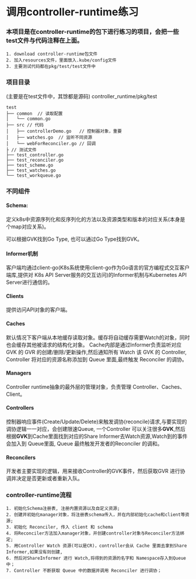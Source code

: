 # 调用controller-runtime练习
### 本项目是在controller-runtime的包下进行练习的项目，会把一些test文件与代码注释在上面。

```
1. download controller-runtime包文件
2. 加入resources文件，里面放入.kube/config文件
3. 主要测试代码都在pkg/test/test文件中
```

### 项目目录
(主要是在test文件中，其馀都是源码)
 controller_runtime/pkg/test
```
test
├── common  // 读取配置
│   └── common.go
├── src // 代码
│   ├── controllerDemo.go   // 控制器对象，重要
│   ├── watches.go  // 监听不同资源 
│   └── webForReconciler.go // 回调
├ // 测试文件
├── test_controller.go  
├── test_reconciler.go
├── test_scheme.go
├── test_watches.go
└── test_workqueue.go

```

### 不同组件

#### Schema: 
定义k8s中资源序列化和反序列化的方法以及资源类型和版本的对应关系(本身是个map对应关系)。

可以根据GVK找到Go Type, 也可以通过Go Type找到GVK。

#### Informer机制
客户端均通过client-go(K8s系统使用client-go作为Go语言的官方编程式交互客户端库,提供对 K8s API Server服务的交互访问)的Informer机制与Kubernetes API Server进行通信的。

#### Clients 
提供访问API对象的客户端。

#### Caches 
默认情况下客户端从本地缓存读取对象。缓存将自动缓存需要Watch的对象，同时也会缓存其他被请求的结构化对象。
Cache内部是通过Informer负责监听对应 GVK 的 GVR 的创建/删除/更新操作,然后通知所有 Watch 该 GVK 的 Controller, Controller 将对应的资源名称添加到 Queue 里面,最终触发 Reconciler 的调协。

#### Managers
Controller runtime抽象的最外层的管理对象，负责管理 Controller、Caches、Client。

#### Controllers
控制器响应事件(Create/Update/Delete)来触发调协(reconcile)请求,与要实现的调协逻辑一一对应，会创建限速Queue, 一个Controller 可以关注很多**GVK**,然后根据**GVK**到Cache里面找到对应的Share Informer去Watch资源,Watch到的事件会加入到 Queue里面, Queue 最终触发开发者的Reconciler 的调和。

#### Reconcilers
开发者主要实现的逻辑，用来接收Controller的GVK事件，然后获取GVR 进行协调并决定是否更新或者重新入队。

### controller-runtime流程
```bigquery
1. 初始化Schema注册表, 注册内置资源以及自定义资源;
2. 创建并初始化manager对象，将注册表schema传入，并在内部初始化cache和client等资源;
3. 初始化 Reconciler, 传入 client 和 schema
4. 将Reconciler方法加入manager对象，并创建controller对象与Reconciler方法绑定;
5. 用Controller Watch 资源(可以是CR)，controller会从 Cache 里面去拿到Share Informer,如果没有则创建,
6. 然后对ShareInformer 进行 Watch,将得到的资源的名字和 Namespace存入到Queue中；
7. Controller 不断获取 Queue 中的数据并调用 Reconciler 进行调协；
```

